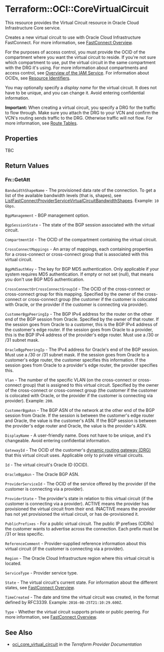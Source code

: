 # Terraform::OCI::CoreVirtualCircuit

This resource provides the Virtual Circuit resource in Oracle Cloud Infrastructure Core service.

Creates a new virtual circuit to use with Oracle Cloud
Infrastructure FastConnect. For more information, see
[FastConnect Overview](https://docs.cloud.oracle.com/iaas/Content/Network/Concepts/fastconnect.htm).

For the purposes of access control, you must provide the OCID of the
compartment where you want the virtual circuit to reside. If you're
not sure which compartment to use, put the virtual circuit in the
same compartment with the DRG it's using. For more information about
compartments and access control, see
[Overview of the IAM Service](https://docs.cloud.oracle.com/iaas/Content/Identity/Concepts/overview.htm).
For information about OCIDs, see
[Resource Identifiers](https://docs.cloud.oracle.com/iaas/Content/General/Concepts/identifiers.htm).

You may optionally specify a *display name* for the virtual circuit.
It does not have to be unique, and you can change it. Avoid entering confidential information.

**Important:** When creating a virtual circuit, you specify a DRG for
the traffic to flow through. Make sure you attach the DRG to your
VCN and confirm the VCN's routing sends traffic to the DRG. Otherwise
traffic will not flow. For more information, see
[Route Tables](https://docs.cloud.oracle.com/iaas/Content/Network/Tasks/managingroutetables.htm).

## Properties

TBC

## Return Values

### Fn::GetAtt

`BandwidthShapeName` - The provisioned data rate of the connection.  To get a list of the available bandwidth levels (that is, shapes), see [ListFastConnectProviderServiceVirtualCircuitBandwidthShapes](https://docs.cloud.oracle.com/iaas/api/#/en/iaas/20160918/FastConnectProviderService/ListFastConnectProviderVirtualCircuitBandwidthShapes).  Example: `10 Gbps`.

`BgpManagement` - BGP management option.

`BgpSessionState` - The state of the BGP session associated with the virtual circuit.

`CompartmentId` - The OCID of the compartment containing the virtual circuit.

`CrossConnectMappings` - An array of mappings, each containing properties for a cross-connect or cross-connect group that is associated with this virtual circuit.

`BgpMd5authKey` - The key for BGP MD5 authentication. Only applicable if your system requires MD5 authentication. If empty or not set (null), that means you don't use BGP MD5 authentication.

`CrossConnectOrCrossConnectGroupId` - The OCID of the cross-connect or cross-connect group for this mapping. Specified by the owner of the cross-connect or cross-connect group (the customer if the customer is colocated with Oracle, or the provider if the customer is connecting via provider).

`CustomerBgpPeeringIp` - The BGP IPv4 address for the router on the other end of the BGP session from Oracle. Specified by the owner of that router. If the session goes from Oracle to a customer, this is the BGP IPv4 address of the customer's edge router. If the session goes from Oracle to a provider, this is the BGP IPv4 address of the provider's edge router. Must use a /30 or /31 subnet mask.

`OracleBgpPeeringIp` - The IPv4 address for Oracle's end of the BGP session. Must use a /30 or /31 subnet mask. If the session goes from Oracle to a customer's edge router, the customer specifies this information. If the session goes from Oracle to a provider's edge router, the provider specifies this.

`Vlan` - The number of the specific VLAN (on the cross-connect or cross-connect group) that is assigned to this virtual circuit. Specified by the owner of the cross-connect or cross-connect group (the customer if the customer is colocated with Oracle, or the provider if the customer is connecting via provider).  Example: `200`.

`CustomerBgpAsn` - The BGP ASN of the network at the other end of the BGP session from Oracle. If the session is between the customer's edge router and Oracle, the value is the customer's ASN. If the BGP session is between the provider's edge router and Oracle, the value is the provider's ASN.

`DisplayName` - A user-friendly name. Does not have to be unique, and it's changeable. Avoid entering confidential information.

`GatewayId` - The OCID of the customer's [dynamic routing gateway (DRG)](https://docs.cloud.oracle.com/iaas/api/#/en/iaas/20160918/Drg) that this virtual circuit uses. Applicable only to private virtual circuits.

`Id` - The virtual circuit's Oracle ID (OCID).

`OracleBgpAsn` - The Oracle BGP ASN.

`ProviderServiceId` - The OCID of the service offered by the provider (if the customer is connecting via a provider).

`ProviderState` - The provider's state in relation to this virtual circuit (if the customer is connecting via a provider). ACTIVE means the provider has provisioned the virtual circuit from their end. INACTIVE means the provider has not yet provisioned the virtual circuit, or has de-provisioned it.

`PublicPrefixes` - For a public virtual circuit. The public IP prefixes (CIDRs) the customer wants to advertise across the connection. Each prefix must be /31 or less specific.

`ReferenceComment` - Provider-supplied reference information about this virtual circuit (if the customer is connecting via a provider).

`Region` - The Oracle Cloud Infrastructure region where this virtual circuit is located.

`ServiceType` - Provider service type.

`State` - The virtual circuit's current state. For information about the different states, see [FastConnect Overview](https://docs.cloud.oracle.com/iaas/Content/Network/Concepts/fastconnect.htm).

`TimeCreated` - The date and time the virtual circuit was created, in the format defined by RFC3339.  Example: `2016-08-25T21:10:29.600Z`.

`Type` - Whether the virtual circuit supports private or public peering. For more information, see [FastConnect Overview](https://docs.cloud.oracle.com/iaas/Content/Network/Concepts/fastconnect.htm).

## See Also

* [oci_core_virtual_circuit](https://www.terraform.io/docs/providers/oci/r/core_virtual_circuit.html) in the _Terraform Provider Documentation_